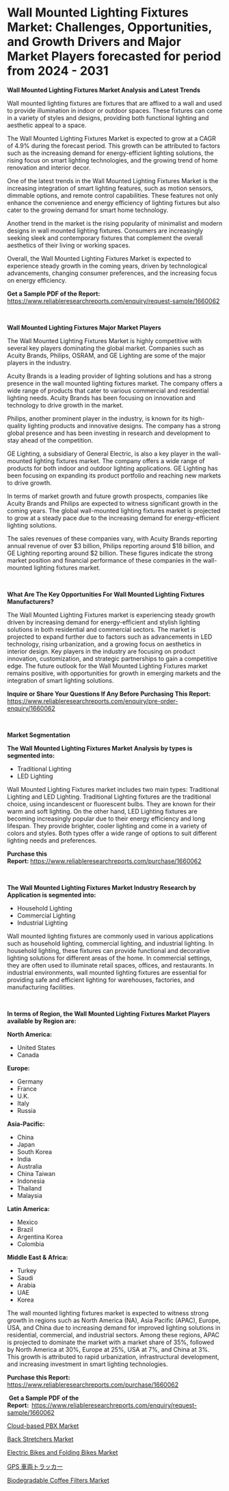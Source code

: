 <p><h1>Wall Mounted Lighting Fixtures Market: Challenges, Opportunities, and Growth Drivers and Major Market Players forecasted for period from 2024 - 2031</h1></p><p><strong>Wall Mounted Lighting Fixtures Market Analysis and Latest Trends</strong></p>
<p><p>Wall mounted lighting fixtures are fixtures that are affixed to a wall and used to provide illumination in indoor or outdoor spaces. These fixtures can come in a variety of styles and designs, providing both functional lighting and aesthetic appeal to a space.</p><p>The Wall Mounted Lighting Fixtures Market is expected to grow at a CAGR of 4.9% during the forecast period. This growth can be attributed to factors such as the increasing demand for energy-efficient lighting solutions, the rising focus on smart lighting technologies, and the growing trend of home renovation and interior decor.</p><p>One of the latest trends in the Wall Mounted Lighting Fixtures Market is the increasing integration of smart lighting features, such as motion sensors, dimmable options, and remote control capabilities. These features not only enhance the convenience and energy efficiency of lighting fixtures but also cater to the growing demand for smart home technology.</p><p>Another trend in the market is the rising popularity of minimalist and modern designs in wall mounted lighting fixtures. Consumers are increasingly seeking sleek and contemporary fixtures that complement the overall aesthetics of their living or working spaces.</p><p>Overall, the Wall Mounted Lighting Fixtures Market is expected to experience steady growth in the coming years, driven by technological advancements, changing consumer preferences, and the increasing focus on energy efficiency.</p></p>
<p><strong>Get a Sample PDF of the Report:&nbsp;</strong> <a href="https://www.reliableresearchreports.com/enquiry/request-sample/1660062">https://www.reliableresearchreports.com/enquiry/request-sample/1660062</a></p>
<p>&nbsp;</p>
<p><strong>Wall Mounted Lighting Fixtures Major Market Players</strong></p>
<p><p>The Wall Mounted Lighting Fixtures Market is highly competitive with several key players dominating the global market. Companies such as Acuity Brands, Philips, OSRAM, and GE Lighting are some of the major players in the industry.</p><p>Acuity Brands is a leading provider of lighting solutions and has a strong presence in the wall mounted lighting fixtures market. The company offers a wide range of products that cater to various commercial and residential lighting needs. Acuity Brands has been focusing on innovation and technology to drive growth in the market.</p><p>Philips, another prominent player in the industry, is known for its high-quality lighting products and innovative designs. The company has a strong global presence and has been investing in research and development to stay ahead of the competition.</p><p>GE Lighting, a subsidiary of General Electric, is also a key player in the wall-mounted lighting fixtures market. The company offers a wide range of products for both indoor and outdoor lighting applications. GE Lighting has been focusing on expanding its product portfolio and reaching new markets to drive growth.</p><p>In terms of market growth and future growth prospects, companies like Acuity Brands and Philips are expected to witness significant growth in the coming years. The global wall-mounted lighting fixtures market is projected to grow at a steady pace due to the increasing demand for energy-efficient lighting solutions.</p><p>The sales revenues of these companies vary, with Acuity Brands reporting annual revenue of over $3 billion, Philips reporting around $18 billion, and GE Lighting reporting around $2 billion. These figures indicate the strong market position and financial performance of these companies in the wall-mounted lighting fixtures market.</p></p>
<p>&nbsp;</p>
<p><strong>What Are The Key Opportunities For Wall Mounted Lighting Fixtures Manufacturers?</strong></p>
<p><p>The Wall Mounted Lighting Fixtures market is experiencing steady growth driven by increasing demand for energy-efficient and stylish lighting solutions in both residential and commercial sectors. The market is projected to expand further due to factors such as advancements in LED technology, rising urbanization, and a growing focus on aesthetics in interior design. Key players in the industry are focusing on product innovation, customization, and strategic partnerships to gain a competitive edge. The future outlook for the Wall Mounted Lighting Fixtures market remains positive, with opportunities for growth in emerging markets and the integration of smart lighting solutions.</p></p>
<p><strong>Inquire or Share Your Questions If Any Before Purchasing This Report:</strong> <a href="https://www.reliableresearchreports.com/enquiry/pre-order-enquiry/1660062">https://www.reliableresearchreports.com/enquiry/pre-order-enquiry/1660062</a></p>
<p>&nbsp;</p>
<p><strong>Market Segmentation</strong></p>
<p><strong>The Wall Mounted Lighting Fixtures Market Analysis by types is segmented into:</strong></p>
<p><ul><li>Traditional Lighting</li><li>LED Lighting</li></ul></p>
<p><p>Wall Mounted Lighting Fixtures market includes two main types: Traditional Lighting and LED Lighting. Traditional Lighting fixtures are the traditional choice, using incandescent or fluorescent bulbs. They are known for their warm and soft lighting. On the other hand, LED Lighting fixtures are becoming increasingly popular due to their energy efficiency and long lifespan. They provide brighter, cooler lighting and come in a variety of colors and styles. Both types offer a wide range of options to suit different lighting needs and preferences.</p></p>
<p><strong>Purchase this Report:&nbsp;</strong><a href="https://www.reliableresearchreports.com/purchase/1660062">https://www.reliableresearchreports.com/purchase/1660062</a></p>
<p>&nbsp;</p>
<p><strong>The Wall Mounted Lighting Fixtures Market Industry Research by Application is segmented into:</strong></p>
<p><ul><li>Household Lighting</li><li>Commercial Lighting</li><li>Industrial Lighting</li></ul></p>
<p><p>Wall mounted lighting fixtures are commonly used in various applications such as household lighting, commercial lighting, and industrial lighting. In household lighting, these fixtures can provide functional and decorative lighting solutions for different areas of the home. In commercial settings, they are often used to illuminate retail spaces, offices, and restaurants. In industrial environments, wall mounted lighting fixtures are essential for providing safe and efficient lighting for warehouses, factories, and manufacturing facilities.</p></p>
<p>&nbsp;</p>
<p><strong>In terms of Region, the Wall Mounted Lighting Fixtures Market Players available by Region are:</strong></p>
<p>
    <p> <strong> North America: </strong>
        <ul>
            <li>United States</li>
            <li>Canada</li>
        </ul>
        </p> 
    <p> <strong> Europe: </strong>
        <ul>
            <li>Germany</li>
            <li>France</li>
            <li>U.K.</li>
            <li>Italy</li>
            <li>Russia</li>
        </ul>
        </p> 
    <p> <strong> Asia-Pacific: </strong>
        <ul>
            <li>China</li>
            <li>Japan</li>
            <li>South Korea</li>
            <li>India</li>
            <li>Australia</li>
            <li>China Taiwan</li>
            <li>Indonesia</li>
            <li>Thailand</li>
            <li>Malaysia</li>
        </ul>
        </p> 
    <p> <strong> Latin America: </strong>
        <ul>
            <li>Mexico</li>
            <li>Brazil</li>
            <li>Argentina Korea</li>
            <li>Colombia</li>
        </ul>
        </p> 
    <p> <strong> Middle East & Africa: </strong>
        <ul>
            <li>Turkey</li>
            <li>Saudi</li>
            <li>Arabia</li>
            <li>UAE</li>
            <li>Korea</li>
        </ul>
    </p>
    </p>
<p><p>The wall mounted lighting fixtures market is expected to witness strong growth in regions such as North America (NA), Asia Pacific (APAC), Europe, USA, and China due to increasing demand for improved lighting solutions in residential, commercial, and industrial sectors. Among these regions, APAC is projected to dominate the market with a market share of 35%, followed by North America at 30%, Europe at 25%, USA at 7%, and China at 3%. This growth is attributed to rapid urbanization, infrastructural development, and increasing investment in smart lighting technologies.</p></p>
<p><strong>Purchase this Report: </strong><a href="https://www.reliableresearchreports.com/purchase/1660062">https://www.reliableresearchreports.com/purchase/1660062</a></p>
<p>&nbsp;<strong>Get a Sample PDF of the Report:&nbsp;&nbsp;</strong><a href="https://www.reliableresearchreports.com/enquiry/request-sample/1660062">https://www.reliableresearchreports.com/enquiry/request-sample/1660062</a></p>
<p><strong></strong></p>
<p><p><a href="https://issuu.com/reportprime-2/docs/cloud-based-pbx-market-size-2030.pptx">Cloud-based PBX Market</a></p><p><a href="https://github.com/bmorecock/Market-Research-Report-List-2/blob/main/back-stretchers-market.md">Back Stretchers Market</a></p><p><a href="https://issuu.com/reportprime-2/docs/electric-bikes-and-folding-bikes-market-size-2030.">Electric Bikes and Folding Bikes Market</a></p><p><a href="https://medium.com/@alicequigley2023/gps%E8%BB%8A%E4%B8%A1%E3%83%88%E3%83%A9%E3%83%83%E3%82%AB%E3%83%BC%E5%B8%82%E5%A0%B4%E5%88%86%E6%9E%90-%E3%81%9D%E3%81%AEcagr-%E5%B8%82%E5%A0%B4%E3%82%BB%E3%82%B0%E3%83%A1%E3%83%B3%E3%83%86%E3%83%BC%E3%82%B7%E3%83%A7%E3%83%B3-%E3%81%8A%E3%82%88%E3%81%B3%E3%82%B0%E3%83%AD%E3%83%BC%E3%83%90%E3%83%AB%E6%A5%AD%E7%95%8C%E6%A6%82%E8%A6%81-75c27a14d8c5">GPS 車両トラッカー</a></p><p><a href="https://github.com/jsmusil/Market-Research-Report-List-2/blob/main/biodegradable-coffee-filters-market.md">Biodegradable Coffee Filters Market</a></p></p>